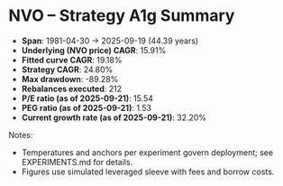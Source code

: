 # NVO – Strategy A1g Summary

- **Span**: 1981-04-30 → 2025-09-19 (44.39 years)
- **Underlying (NVO price) CAGR**: 15.91%
- **Fitted curve CAGR**: 19.18%
- **Strategy CAGR**: 24.80%
- **Max drawdown**: -89.28%
- **Rebalances executed**: 212
- **P/E ratio (as of 2025-09-21)**: 15.54
- **PEG ratio (as of 2025-09-21)**: 1.53
- **Current growth rate (as of 2025-09-21)**: 32.20%

Notes:

- Temperatures and anchors per experiment govern deployment; see EXPERIMENTS.md for details.
- Figures use simulated leveraged sleeve with fees and borrow costs.

